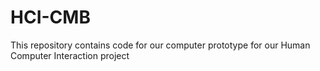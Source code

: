 # HCI-CMB
This repository contains code for our computer prototype for our Human Computer Interaction project
